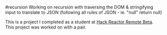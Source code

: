 #recursion
Working on recursion with traversing the DOM & stringifying input to translate to JSON (following all rules of JSON - ie. "null" return null)

This is a project I completed as a student at [Hack Reactor Remote Beta](http://www.hackreactor.com/remote-beta). This project was worked on with a pair.
